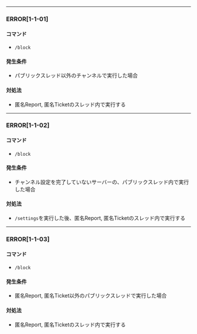 
---

### ERROR[1-1-01]
#### コマンド
- `/block`
#### 発生条件
- パブリックスレッド以外のチャンネルで実行した場合
#### 対処法
- 匿名Report, 匿名Ticketのスレッド内で実行する

---

### ERROR[1-1-02]
#### コマンド
- `/block`
#### 発生条件
- チャンネル設定を完了していないサーバーの、パブリックスレッド内で実行した場合
#### 対処法
- `/settings`を実行した後、匿名Report, 匿名Ticketのスレッド内で実行する

---

### ERROR[1-1-03]
#### コマンド
- `/block`
#### 発生条件
- 匿名Report, 匿名Ticket以外のパブリックスレッドで実行した場合
#### 対処法
- 匿名Report, 匿名Ticketのスレッド内で実行する